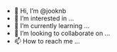 - 👋 Hi, I’m @jooknb
- 👀 I’m interested in ...
- 🌱 I’m currently learning ...
- 💞️ I’m looking to collaborate on ...
- 📫 How to reach me ...

<!---
jooknb/jooknb is a ✨ special ✨ repository because its `README.md` (this file) appears on your GitHub profile.
You can click the Preview link to take a look at your changes.
--->
